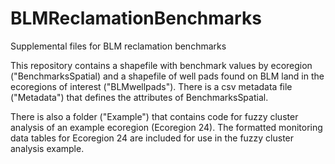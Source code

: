 # BLMReclamationBenchmarks

Supplemental files for BLM reclamation benchmarks

This repository contains a shapefile with benchmark values by ecoregion ("BenchmarksSpatial) and a shapefile of well pads found on BLM land in the ecoregions of interest ("BLMwellpads"). There is a csv metadata file ("Metadata") that defines the attributes of BenchmarksSpatial. 

There is also a folder ("Example") that contains code for fuzzy cluster analysis of an example ecoregion (Ecoregion 24). The formatted monitoring data tables for Ecoregion 24 are included for use in the fuzzy cluster analysis example. 